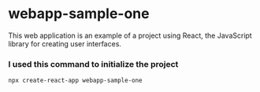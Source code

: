 # webapp-sample-one

This web application is an example of a project using React, the JavaScript library for creating user interfaces.

### I used this command to initialize the project
```
npx create-react-app webapp-sample-one
```
